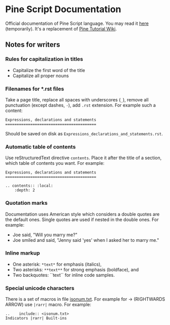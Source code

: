 # Pine Script Documentation

Official documentation of Pine Script language. You may read it [here](https://pine-script-docs.readthedocs.io) (temporarily).
It's a replacement of [Pine Tutorial Wiki](https://www.tradingview.com/wiki/Pine_Script_Tutorial).

## Notes for writers

### Rules for capitalization in titles
* Capitalize the first word of the title
* Capitalize all proper nouns

### Filenames for *.rst files
Take a page title, replace all spaces with underscores (`_`), remove all punctuation (except dashes, `-`), add `.rst` extension.
For example such a content:
```
Expressions, declarations and statements
========================================
```
Should be saved on disk as `Expressions_declarations_and_statements.rst`.

### Automatic table of contents
Use reStructuredText directive `contents`. Place it after the title of a section, which table of contents you want.
For example:
```
Expressions, declarations and statements
========================================

.. contents:: :local:
    :depth: 2
```

### Quotation marks
Documentation uses American style which considers a double quotes are the default ones. Single quotes are used if nested in the double ones. For example: 
* Joe said, "Will you marry me?"
* Joe smiled and said, "Jenny said 'yes' when I asked her to marry me."

### Inline markup
* One asterisk: `*text*` for emphasis (italics),
* Two asterisks: `**text**` for strong emphasis (boldface), and
* Two backquotes: &#96;&#96;text&#96;&#96; for inline code samples.

### Special unicode characters

There is a set of macros in file [isonum.txt](http://docutils.sourceforge.net/docs/ref/rst/definitions.html).
For example for &rarr; (RIGHTWARDS ARROW) use `|rarr|` macro. 
For example:
```
..    include:: <isonum.txt>
Indicators |rarr| Built-ins
```

